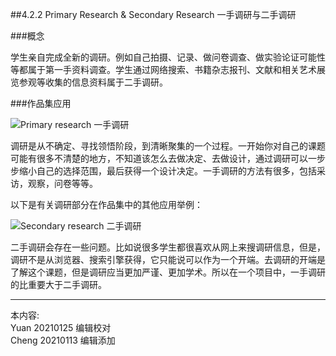 
##4.2.2 Primary Research & Secondary Research 一手调研与二手调研

###概念

学生亲自完成全新的调研。例如自己拍摄、记录、做问卷调查、做实验论证可能性等都属于第一手资料调查。学生通过网络搜索、书籍杂志报刊、文献和相关艺术展览参观等收集的信息资料属于二手调研。


###作品集应用

![ Primary research 一手调研 ](http://kitpic.makebi.net/2021/social_03.jpg)

调研是从不确定、寻找领悟阶段，到清晰聚集的一个过程。一开始你对自己的课题可能有很多不清楚的地方，不知道该怎么去做决定、去做设计，通过调研可以一步步缩小自己的选择范围，最后获得一个设计决定。一手调研的方法有很多，包括采访，观察，问卷等等。


以下是有关调研部分在作品集中的其他应用举例：

![ Secondary research 二手调研 ](http://kitpic.makebi.net/2021/social_04.jpg)

二手调研会存在一些问题。比如说很多学生都很喜欢从网上来搜调研信息，但是，调研不是从浏览器、搜索引擎获得，它只能说可以作为一个开端。去调研的开端是了解这个课题，但是调研应当更加严谨、更加学术。所以在一个项目中，一手调研的比重要大于二手调研。


---
本内容:    
Yuan 20210125 编辑校对  
Cheng 20210113 编辑添加
